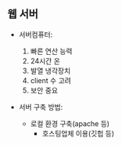 ## 웹 서버

 * 서버컴퓨터: 
   1. 빠른 연산 능력 
   2. 24시간 온 
   3. 발열 냉각장치 
   4. client 수 고려
   5. 보안 중요

 * 서버 구축 방법:
   * 로컬 환경 구축(apache 등) 
     	* 호스팅업체 이용(깃헙 등)